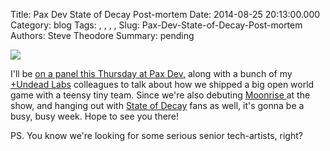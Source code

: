 Title: Pax Dev State of Decay Post-mortem
Date: 2014-08-25 20:13:00.000
Category: blog
Tags: , , , , 
Slug: Pax-Dev-State-of-Decay-Post-mortem
Authors: Steve Theodore
Summary: pending

[![](http://undeadlabs.com/wp-content/uploads/2012/01/mural.jpg)](http://undeadlabs.com/wp-content/uploads/2012/01/mural.jpg)

  


I'll be [on a panel this Thursday at Pax Dev,](http://dev.paxsite.com/schedule/panel/state-of-decay-postmortem) along with a bunch of my [+Undead Labs](https://plus.google.com/108326676864227822131)  colleagues to talk about how we shipped a big open world game with a teensy tiny team.  Since we're also debuting [Moonrise ](http://moonrise-game.com/)at the show, and hanging out with [State of Decay](http://undeadlabs.com/about-state-of-decay/) fans as well, it's gonna be a busy, busy week. Hope to see you there!  
  
PS. You know we're looking for some serious senior tech-artists, right?  
  
  
  


